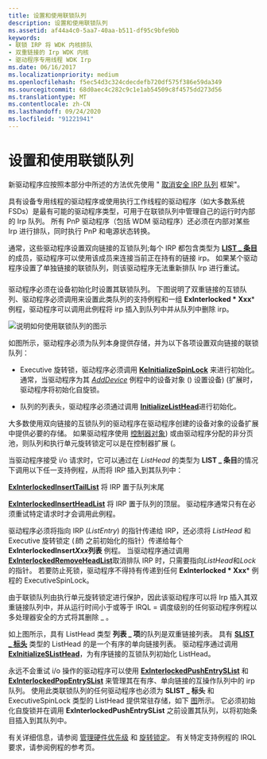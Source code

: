 ```yaml
---
title: 设置和使用联锁队列
description: 设置和使用联锁队列
ms.assetid: af44a4c0-5aa7-40aa-b511-df95c9bfe9bb
keywords:
- 联锁 IRP 将 WDK 内核排队
- 双重链接的 Irp WDK 内核
- 驱动程序专用线程 WDK Irp
ms.date: 06/16/2017
ms.localizationpriority: medium
ms.openlocfilehash: f5ec54d3c324cdecdefb720df575f386e59da349
ms.sourcegitcommit: 68d0aec4c282c9c1e1ab54509c8f4575dd273d56
ms.translationtype: MT
ms.contentlocale: zh-CN
ms.lasthandoff: 09/24/2020
ms.locfileid: "91221941"
---
```

# <a name="setting-up-and-using-interlocked-queues"></a>设置和使用联锁队列





新驱动程序应按照本部分中所述的方法优先使用 " [取消安全 IRP 队列](cancel-safe-irp-queues.md) 框架"。

具有设备专用线程的驱动程序或使用执行工作线程的驱动程序（如大多数系统 FSDs）是最有可能的驱动程序类型，可用于在联锁队列中管理自己的运行时内部的 Irp 队列。 所有 PnP 驱动程序（包括 WDM 驱动程序）还必须在内部对某些 Irp 进行排队，同时执行 PnP 和电源状态转换。

通常，这些驱动程序设置双向链接的互锁队列;每个 IRP 都包含类型为 [**LIST \_ 条目**](/windows/win32/api/ntdef/ns-ntdef-list_entry)的成员，驱动程序可以使用该成员来连接当前正在持有的链接 irp。 如果某个驱动程序设置了单独链接的联锁队列，则该驱动程序无法重新排队 Irp 进行重试。

### <a href="" id="ddk-using-an-interlocked-queue-kg"></a>

驱动程序必须在设备初始化时设置其联锁队列。 下图说明了双重链接的互锁队列、驱动程序必须调用来设置此类队列的支持例程和一组 **ExInterlocked * Xxx*** 例程，驱动程序可以调用此例程将 irp 插入到队列中并从队列中删除 irp。

![说明如何使用联锁队列的图示](images/3intlokq.png)

如图所示，驱动程序必须为队列本身提供存储，并为以下各项设置双向链接的联锁队列：

-   Executive 旋转锁，驱动程序必须调用 [**KeInitializeSpinLock**](/windows-hardware/drivers/ddi/wdm/nf-wdm-keinitializespinlock) 来进行初始化。 通常，当驱动程序为其 [*AddDevice*](/windows-hardware/drivers/ddi/wdm/nc-wdm-driver_add_device) 例程中的设备对象 () 设置设备)  (扩展时，驱动程序将初始化自旋锁。

-   队列的列表头，驱动程序必须通过调用 [**InitializeListHead**](/windows-hardware/drivers/ddi/wdm/nf-wdm-initializelisthead)进行初始化。

大多数使用双向链接的互锁队列的驱动程序在驱动程序创建的设备对象的设备扩展中提供必要的存储。 如果驱动程序使用 [控制器对象](./introduction-to-controller-objects.md)) 或由驱动程序分配的非分页池，则队列和执行单元旋转锁定可以是在控制器扩展 (。

当驱动程序接受 i/o 请求时，它可以通过在 *ListHead* 的类型为 **LIST \_ 条目**的情况下调用以下任一支持例程，从而将 IRP 插入到其队列中：

[**ExInterlockedInsertTailList**](/previous-versions/ff545402(v=vs.85)) 将 IRP 置于队列末尾

[**ExInterlockedInsertHeadList**](/previous-versions/ff545397(v=vs.85)) 将 IRP 置于队列的顶层。 驱动程序通常只有在必须重试特定请求时才会调用此例程。

驱动程序必须将指向 IRP (*ListEntry*) 的指针传递给 IRP，还必须将 *ListHead* 和 Executive 旋转锁定 (*锁*) 之前初始化的指针）传递给每个 **ExInterlockedInsert*Xxx*列表** 例程。 当驱动程序通过调用[**ExInterlockedRemoveHeadList**](/previous-versions/ff545427(v=vs.85))取消排队 IRP 时，只需要指向*ListHead*和*Lock*的指针。 若要防止死锁，驱动程序不得持有传递到任何 **ExInterlocked * Xxx*** 例程的 ExecutiveSpinLock。

由于联锁队列由执行单元旋转锁定进行保护，因此该驱动程序可以将 Irp 插入其双重链接队列中，并从运行时间小于或等于 IRQL = 调度级别的任何驱动程序例程以多处理器安全的方式将其删除 \_ 。

如上图所示，具有 ListHead 类型 **列表 \_ 项**的队列是双重链接列表。 具有 [**SLIST \_ 标头**](./eprocess.md) 类型的 ListHead 的是一个有序的单向链接列表。 驱动程序通过调用 [**ExInitializeSListHead**](/windows-hardware/drivers/ddi/wdm/nf-wdm-initializeslisthead)，为有序链接的互锁队列初始化 ListHead。

永远不会重试 i/o 操作的驱动程序可以使用 [**ExInterlockedPushEntrySList**](/windows-hardware/drivers/ddi/wdm/nf-wdm-exinterlockedpushentryslist) 和 [**ExInterlockedPopEntrySList**](/windows-hardware/drivers/ddi/wdm/nf-wdm-exinterlockedpopentryslist) 来管理其在有序、单向链接的互操作队列中的 irp 队列。 使用此类联锁队列的任何驱动程序也必须为 **SLIST \_ 标头** 和 ExecutiveSpinLock 类型的 ListHead 提供常驻存储，如下 [图](#ddk-using-an-interlocked-queue-kg)所示。 它必须初始化自旋锁并在调用 **ExInterlockedPushEntrySList** 之前设置其队列，以将初始条目插入到其队列中。

有关详细信息，请参阅 [管理硬件优先级](managing-hardware-priorities.md) 和 [旋转锁定](./introduction-to-spin-locks.md)。 有关特定支持例程的 IRQL 要求，请参阅例程的参考页。

 

